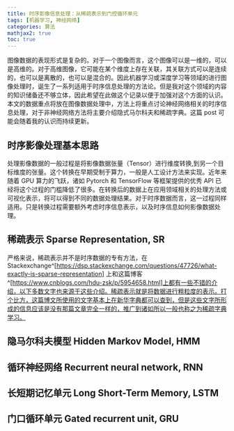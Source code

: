 ```yaml
---
title: 时序影像信息处理：从稀疏表示到门控循环单元
tags: [机器学习, 神经网络]
categories: 算法
mathjax2: true
toc: true
---
```


图像数据的表现形式是复杂的。对于一个图像而言，这个图像可以是一维的，可以是高维的。对于高维图像，它可能在某个维度上存在关联，其关联方式可以是连续的，也可以是离散的，也可以是混合的。因此机器学习或深度学习等领域的进行图像处理时，诞生了一系列适用于时序信息处理的方法论。但是我对这个领域的内容的知识储备还不够立体，因此希望在此做这个记录以便于加强对这个方面的认识。本文的数据重点将放在图像数据处理中，方法上将重点讨论神经网络相关的时序信息处理，对于非神经网络方法将主要介绍隐式马尔科夫和稀疏字典。这篇 post 可能会随着我的认识而持续更新。

<!-- more -->

## 时序影像处理基本思路

处理影像数据的一般过程是将影像数据张量（Tensor）进行维度转换,到另一个目标维度的张量。这个转换在早期受制于算力，一般是人工设计方法来实现。近年来随着 GPU 算力的飞跃，诸如 Pytorch 和 TensorFlow 等框架提供的优秀 API 已经将这个过程的门槛降低了很多。在转换后的数据上在应用领域相关的处理方法或可视化表示，将可以得到不同的数据处理结果。对于时序数据而言，这一过程同样适用。只是转换过程需要额外考虑时序信息表示，以及时序信息如何影像数据处理。

## 稀疏表示 Sparse Representation, SR

严格来说，稀疏表示并不是时序数据的专有方法，在 Stackexchange^[https://dsp.stackexchange.com/questions/47726/what-exactly-is-sparse-representation] 上和这篇博客^[https://www.cnblogs.com/hdu-zsk/p/5954658.html]上都有一些不错的介绍，以下多数文字也来源于这些介绍。稀疏表示就是将数据进行粗粒度的表示。打个比方，这篇博文所使用的文字基本上在新华字典都可以查到，但是这些文字所形成的信息应该是没有那篇文章完全一样的，推广到诸如所以一般也称之为稀疏字典学习。

## 隐马尔科夫模型 Hidden Markov Model, HMM

## 循环神经网络 Recurrent neural network, RNN

## 长短期记忆单元 Long Short-Term Memory, LSTM

## 门口循环单元 Gated recurrent unit, GRU

